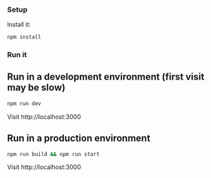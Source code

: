 ### Setup

Install it:

```bash
npm install
```

### Run it

## Run in a development environment (first visit may be slow)

```bash
npm run dev
```

Visit http://localhost:3000

## Run in a production environment

```bash
npm run build && npm run start
```

Visit http://localhost:3000